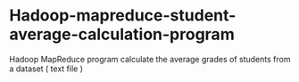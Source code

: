 # Hadoop-mapreduce-student-average-calculation-program
 Hadoop MapReduce program  calculate the average grades of students from a dataset ( text file ) 
